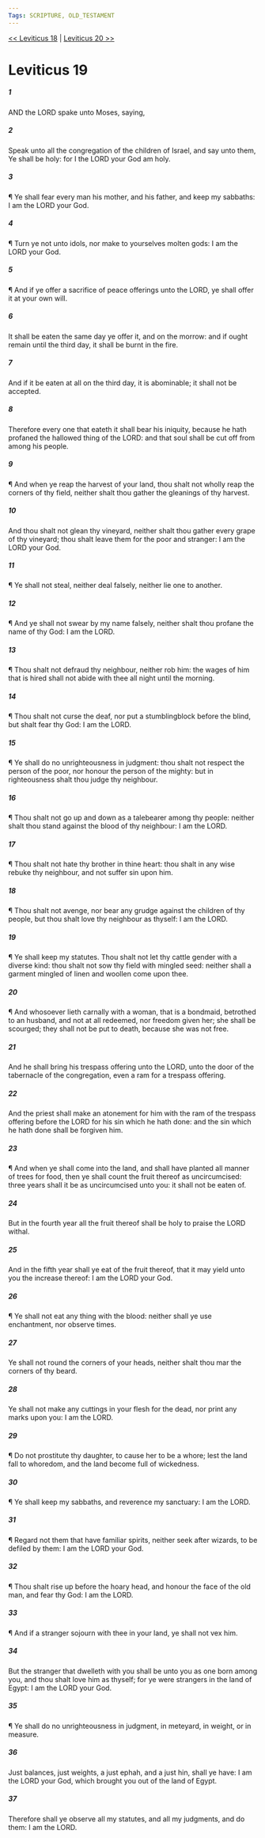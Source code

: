 ```yaml
---
Tags: SCRIPTURE, OLD_TESTAMENT
---
```


[<< Leviticus 18](OLD_TESTAMENT/03_Leviticus/Leviticus_18.md) | [Leviticus 20 >>](OLD_TESTAMENT/03_Leviticus/Leviticus_20.md)

# Leviticus 19

##### 1

AND the LORD spake unto Moses, saying,

##### 2

Speak unto all the congregation of the children of Israel, and say unto them, Ye shall be holy: for I the LORD your God am holy.

##### 3

¶ Ye shall fear every man his mother, and his father, and keep my sabbaths: I am the LORD your God.

##### 4

¶ Turn ye not unto idols, nor make to yourselves molten gods: I am the LORD your God.

##### 5

¶ And if ye offer a sacrifice of peace offerings unto the LORD, ye shall offer it at your own will.

##### 6

It shall be eaten the same day ye offer it, and on the morrow: and if ought remain until the third day, it shall be burnt in the fire.

##### 7

And if it be eaten at all on the third day, it is abominable; it shall not be accepted.

##### 8

Therefore every one that eateth it shall bear his iniquity, because he hath profaned the hallowed thing of the LORD: and that soul shall be cut off from among his people.

##### 9

¶ And when ye reap the harvest of your land, thou shalt not wholly reap the corners of thy field, neither shalt thou gather the gleanings of thy harvest.

##### 10

And thou shalt not glean thy vineyard, neither shalt thou gather every grape of thy vineyard; thou shalt leave them for the poor and stranger: I am the LORD your God.

##### 11

¶ Ye shall not steal, neither deal falsely, neither lie one to another.

##### 12

¶ And ye shall not swear by my name falsely, neither shalt thou profane the name of thy God: I am the LORD.

##### 13

¶ Thou shalt not defraud thy neighbour, neither rob him: the wages of him that is hired shall not abide with thee all night until the morning.

##### 14

¶ Thou shalt not curse the deaf, nor put a stumblingblock before the blind, but shalt fear thy God: I am the LORD.

##### 15

¶ Ye shall do no unrighteousness in judgment: thou shalt not respect the person of the poor, nor honour the person of the mighty: but in righteousness shalt thou judge thy neighbour.

##### 16

¶ Thou shalt not go up and down as a talebearer among thy people: neither shalt thou stand against the blood of thy neighbour: I am the LORD.

##### 17

¶ Thou shalt not hate thy brother in thine heart: thou shalt in any wise rebuke thy neighbour, and not suffer sin upon him.

##### 18

¶ Thou shalt not avenge, nor bear any grudge against the children of thy people, but thou shalt love thy neighbour as thyself: I am the LORD.

##### 19

¶ Ye shall keep my statutes. Thou shalt not let thy cattle gender with a diverse kind: thou shalt not sow thy field with mingled seed: neither shall a garment mingled of linen and woollen come upon thee.

##### 20

¶ And whosoever lieth carnally with a woman, that is a bondmaid, betrothed to an husband, and not at all redeemed, nor freedom given her; she shall be scourged; they shall not be put to death, because she was not free.

##### 21

And he shall bring his trespass offering unto the LORD, unto the door of the tabernacle of the congregation, even a ram for a trespass offering.

##### 22

And the priest shall make an atonement for him with the ram of the trespass offering before the LORD for his sin which he hath done: and the sin which he hath done shall be forgiven him.

##### 23

¶ And when ye shall come into the land, and shall have planted all manner of trees for food, then ye shall count the fruit thereof as uncircumcised: three years shall it be as uncircumcised unto you: it shall not be eaten of.

##### 24

But in the fourth year all the fruit thereof shall be holy to praise the LORD withal.

##### 25

And in the fifth year shall ye eat of the fruit thereof, that it may yield unto you the increase thereof: I am the LORD your God.

##### 26

¶ Ye shall not eat any thing with the blood: neither shall ye use enchantment, nor observe times.

##### 27

Ye shall not round the corners of your heads, neither shalt thou mar the corners of thy beard.

##### 28

Ye shall not make any cuttings in your flesh for the dead, nor print any marks upon you: I am the LORD.

##### 29

¶ Do not prostitute thy daughter, to cause her to be a whore; lest the land fall to whoredom, and the land become full of wickedness.

##### 30

¶ Ye shall keep my sabbaths, and reverence my sanctuary: I am the LORD.

##### 31

¶ Regard not them that have familiar spirits, neither seek after wizards, to be defiled by them: I am the LORD your God.

##### 32

¶ Thou shalt rise up before the hoary head, and honour the face of the old man, and fear thy God: I am the LORD.

##### 33

¶ And if a stranger sojourn with thee in your land, ye shall not vex him.

##### 34

But the stranger that dwelleth with you shall be unto you as one born among you, and thou shalt love him as thyself; for ye were strangers in the land of Egypt: I am the LORD your God.

##### 35

¶ Ye shall do no unrighteousness in judgment, in meteyard, in weight, or in measure.

##### 36

Just balances, just weights, a just ephah, and a just hin, shall ye have: I am the LORD your God, which brought you out of the land of Egypt.

##### 37

Therefore shall ye observe all my statutes, and all my judgments, and do them: I am the LORD.
